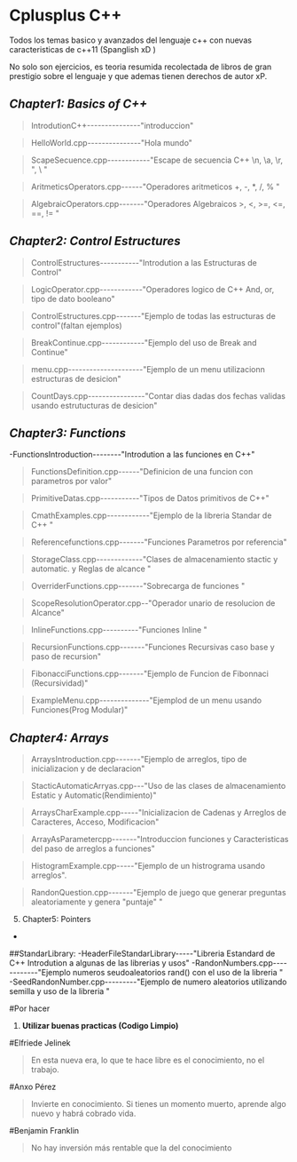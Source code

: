 # Cplusplus C++
Todos los temas basico y avanzados del lenguaje c++ con nuevas caracteristicas de c++11 (Spanglish xD )

No solo son ejercicios, es teoria resumida recolectada de libros de gran prestigio sobre el lenguaje y que ademas
tienen derechos de autor xP. 

## *Chapter1: Basics of C++*

>IntrodutionC++---------------"introduccion"                                                                                           

>HelloWorld.cpp---------------"Hola mundo"                                                                                             

>ScapeSecuence.cpp------------"Escape de secuencia C++ \n, \a, \r, \", \ "                                                             

>AritmeticsOperators.cpp------"Operadores aritmeticos +, -, *, /, % "                                                                  

>AlgebraicOperators.cpp-------"Operadores Algebraicos >, <, >=, <=, ==, != "                                                           


## *Chapter2: Control Estructures*

>ControlEstructures-----------"Introdution a las Estructuras de Control"                                       

>LogicOperator.cpp------------"Operadores logico de C++ And, or, tipo de dato booleano"                                                

>ControlEstructures.cpp-------"Ejemplo de todas las estructuras de control"(faltan ejemplos)                                           

>BreakContinue.cpp------------"Ejemplo del uso de Break and Continue"

>menu.cpp---------------------"Ejemplo de un menu utilizacionn estructuras de desicion"

>CountDays.cpp----------------"Contar dias dadas dos fechas validas usando estrutucturas de desicion"                                                                  

## *Chapter3: Functions*

-FunctionsIntroduction--------"Introdution a las funciones en C++"      

>FunctionsDefinition.cpp------"Definicion de una funcion con parametros por valor"                                                     

>PrimitiveDatas.cpp-----------"Tipos de Datos primitivos de C++"                                                                       

>CmathExamples.cpp------------"Ejemplo de la libreria Standar de C++ <cmath> "                                                         

>Referencefunctions.cpp-------"Funciones Parametros por referencia"                                                                    

>StorageClass.cpp-------------"Clases de almacenamiento stactic y automatic. y Reglas de alcance "                                     

>OverriderFunctions.cpp-------"Sobrecarga de funciones "                                                                               

>ScopeResolutionOperator.cpp--"Operador unario de resolucion de Alcance"                                                               

>InlineFunctions.cpp----------"Funciones Inline "                                                                                      

>RecursionFunctions.cpp-------"Funciones Recursivas caso base y paso de recursion"                                                     

>FibonacciFunctions.cpp-------"Ejemplo de Funcion de Fibonnaci (Recursividad)"

>ExampleMenu.cpp--------------"Ejemplod de un menu usando Funciones(Prog Modular)"


## *Chapter4: Arrays*

>ArraysIntroduction.cpp-------"Ejemplo de arreglos, tipo de inicializacion y de declaracion"                                           

>StacticAutomaticArryas.cpp---"Uso de las clases de almacenamiento Estatic y Automatic(Rendimiento)"

>ArraysCharExample.cpp-----"Inicializacion de Cadenas y Arreglos de Caracteres, Acceso, Modificacion"

>ArrayAsParametercpp-------"Introduccion funciones y Caracteristicas del paso de arreglos a funciones"

>HistogramExample.cpp-----"Ejemplo de un histrograma usando arreglos".

>RandonQuestion.cpp-------"Ejemplo de juego que generar preguntas aleatoriamente y genera "puntaje" "



5. Chapter5: Pointers
-



##StandarLibrary:
-HeaderFileStandarLibrary-----"Libreria Estandard de C++ Introdution a algunas de las librerias y usos"
-RandonNumbers.cpp------------"Ejemplo numeros seudoaleatorios rand() con el uso de la libreria <cstdlib>"
-SeedRandonNumber.cpp---------"Ejemplo de numero aleatorios utilizando semilla y uso de la libreria <ctime> "



#Por hacer
1. **Utilizar buenas practicas (Codigo Limpio)**


#Elfriede Jelinek 
>En esta nueva era, lo que te hace libre es el conocimiento, no el trabajo.


#Anxo Pérez
>Invierte en conocimiento. Si tienes un momento muerto, aprende algo nuevo y habrá cobrado vida.

#Benjamin Franklin
>No hay inversión más rentable que la del conocimiento
